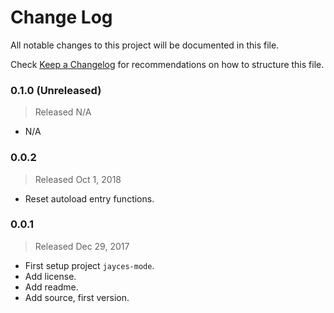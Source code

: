 # Change Log

All notable changes to this project will be documented in this file.

Check [Keep a Changelog](http://keepachangelog.com/) for recommendations on how to structure this file.


### 0.1.0 (Unreleased)
> Released N/A

* N/A

### 0.0.2
> Released Oct 1, 2018

* Reset autoload entry functions.

### 0.0.1
> Released Dec 29, 2017

* First setup project `jayces-mode`.
* Add license.
* Add readme.
* Add source, first version.
